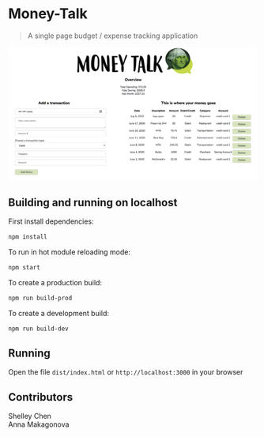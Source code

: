 # Money-Talk

> A single page budget / expense tracking application

![](money-talk.png)

## Building and running on localhost

First install dependencies:

```sh
npm install
```

To run in hot module reloading mode:

```sh
npm start
```

To create a production build:

```sh
npm run build-prod
```

To create a development build:

```sh
npm run build-dev
```

## Running

Open the file `dist/index.html` or `http://localhost:3000` in your browser

## Contributors

Shelley Chen\
Anna Makagonova
